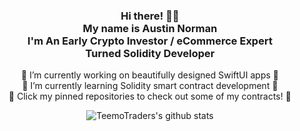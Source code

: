 <div align="center"> 
  <h3>Hi there! 👋🤓<br>My name is Austin Norman<br>I'm An Early Crypto Investor / eCommerce Expert<br>Turned Solidity Developer</h3>

🔭 I’m currently working on beautifully designed SwiftUI apps 🔭<br>
🌱 I’m currently learning Solidity smart contract development 🌱<br>
🤔 Click my pinned repositories to check out some of my contracts! 🤔 <br>

![TeemoTraders's github stats](https://github-readme-stats.vercel.app/api?username=TeemoTrader&hide=issues,contribs&show_icons=true&theme=blue-green)




<!--
**TeemoTrader/TeemoTrader** is a ✨ _special_ ✨ repository because its `README.md` (this file) appears on your GitHub profile.

Here are some ideas to get you started:

- 🔭 I’m currently working on ...
- 🌱 I’m currently learning ...
- 👯 I’m looking to collaborate on ...
- 🤔 I’m looking for help with ...
- 💬 Ask me about ...
- 📫 How to reach me: ...
- 😄 Pronouns: ...
- ⚡ Fun fact: ...
-->
